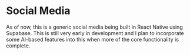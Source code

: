 # Social Media
As of now, this is a generic social media being built in React Native using Supabase.
This is still very early in development and I plan to incorporate some AI-based features into this when more of the core functionality is complete.
